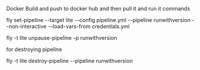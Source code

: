 Docker Build and push to docker hub and then pull it and run it 
commands 

fly set-pipeline --target lite --config pipeline.yml --pipeline runwithversion --non-interactive --load-vars-from credentials.yml

fly -t lite unpause-pipeline -p runwithversion

for destroying pipeline

fly -t lite destroy-pipeline --pipeline runwithversion
